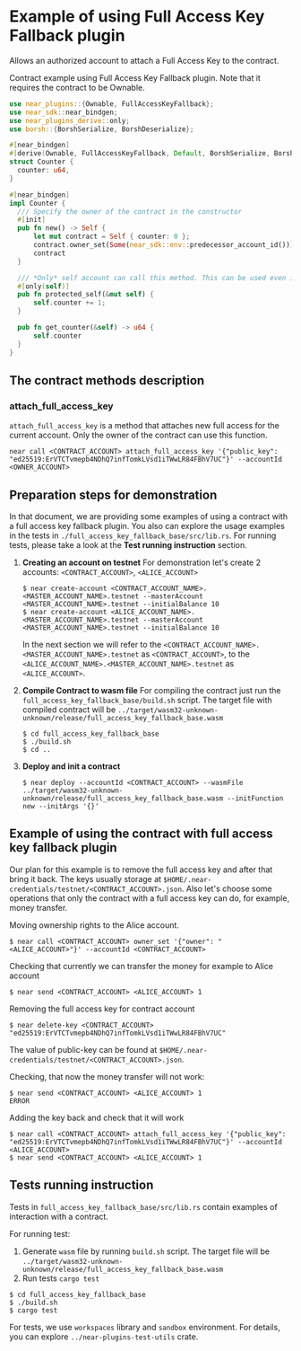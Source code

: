 # Example of using Full Access Key Fallback plugin

Allows an authorized account to attach a Full Access Key to the contract.

Contract example using Full Access Key Fallback plugin. Note that it requires the contract to be Ownable.

```rust
use near_plugins::{Ownable, FullAccessKeyFallback};
use near_sdk::near_bindgen;
use near_plugins_derive::only;
use borsh::{BorshSerialize, BorshDeserialize};

#[near_bindgen]
#[derive(Ownable, FullAccessKeyFallback, Default, BorshSerialize, BorshDeserialize)]
struct Counter {
  counter: u64,
}

#[near_bindgen]
impl Counter {
  /// Specify the owner of the contract in the constructor
  #[init]
  pub fn new() -> Self {
      let mut contract = Self { counter: 0 };
      contract.owner_set(Some(near_sdk::env::predecessor_account_id()));
      contract
  }

  /// *Only* self account can call this method. This can be used even if the contract is not Ownable.
  #[only(self)]
  pub fn protected_self(&mut self) {
      self.counter += 1;
  }

  pub fn get_counter(&self) -> u64 {
      self.counter
  }
}
```

## The contract methods description
### attach_full_access_key
`attach_full_access_key` is a method that attaches new full access for the current account.
Only the owner of the contract can use this function.

```shell
near call <CONTRACT_ACCOUNT> attach_full_access_key '{"public_key": "ed25519:ErVTCTvmepb4NDhQ7infTomkLVsd1iTWwLR84FBhV7UC"}' --accountId <OWNER_ACCOUNT>
```

## Preparation steps for demonstration
In that document, we are providing some examples of using a contract with a full access key fallback plugin. You also can explore the usage examples in the tests in `./full_access_key_fallback_base/src/lib.rs`. For running tests, please take a look at the **Test running instruction** section.

1. **Creating an account on testnet**
   For demonstration let's create 2 accounts: `<CONTRACT_ACCOUNT>`, `<ALICE_ACCOUNT>`
   ```shell
   $ near create-account <CONTRACT_ACCOUNT_NAME>.<MASTER_ACCOUNT_NAME>.testnet --masterAccount <MASTER_ACCOUNT_NAME>.testnet --initialBalance 10
   $ near create-account <ALICE_ACCOUNT_NAME>.<MASTER_ACCOUNT_NAME>.testnet --masterAccount <MASTER_ACCOUNT_NAME>.testnet --initialBalance 10
   ```

   In the next section we will refer to the `<CONTRACT_ACCOUNT_NAME>.<MASTER_ACCOUNT_NAME>.testnet` as `<CONTRACT_ACCOUNT>`,
   to the `<ALICE_ACCOUNT_NAME>.<MASTER_ACCOUNT_NAME>.testnet` as `<ALICE_ACCOUNT>`.

2. **Compile Contract to wasm file**
   For compiling the contract just run the `full_access_key_fallback_base/build.sh` script. The target file with compiled contract will be `../target/wasm32-unknown-unknown/release/full_access_key_fallback_base.wasm`

   ```shell
   $ cd full_access_key_fallback_base
   $ ./build.sh
   $ cd ..
   ```

3. **Deploy and init a contract**
   ```shell
   $ near deploy --accountId <CONTRACT_ACCOUNT> --wasmFile ../target/wasm32-unknown-unknown/release/full_access_key_fallback_base.wasm --initFunction new --initArgs '{}'
   ```

## Example of using the contract with full access key fallback plugin
Our plan for this example is to remove the full access key and after that bring it back.
The keys usually storage at `$HOME/.near-credentials/testnet/<CONTRACT_ACCOUNT>.json`. Also let's
choose some operations that only the contract with a full access key can do, for example,
money transfer.

Moving ownership rights to the Alice account. 
```shell
$ near call <CONTRACT_ACCOUNT> owner_set '{"owner": "<ALICE_ACCOUNT>"}' --accountId <CONTRACT_ACCOUNT>
```

Checking that currently we can transfer the money for example to Alice account
```shell
$ near send <CONTRACT_ACCOUNT> <ALICE_ACCOUNT> 1
```

Removing the full access key for contract account
```shell
$ near delete-key <CONTRACT_ACCOUNT> "ed25519:ErVTCTvmepb4NDhQ7infTomkLVsd1iTWwLR84FBhV7UC"
```
The value of public-key can be found at `$HOME/.near-credentials/testnet/<CONTRACT_ACCOUNT>.json`. 

Checking, that now the money transfer will not work: 
```shell
$ near send <CONTRACT_ACCOUNT> <ALICE_ACCOUNT> 1
ERROR
```

Adding the key back and check that it will work
```shell
$ near call <CONTRACT_ACCOUNT> attach_full_access_key '{"public_key": "ed25519:ErVTCTvmepb4NDhQ7infTomkLVsd1iTWwLR84FBhV7UC"}' --accountId <ALICE_ACCOUNT>
$ near send <CONTRACT_ACCOUNT> <ALICE_ACCOUNT> 1
```

## Tests running instruction
Tests in `full_access_key_fallback_base/src/lib.rs` contain examples of interaction with a contract.

For running test:
1. Generate `wasm` file by running `build.sh` script. The target file will be `../target/wasm32-unknown-unknown/release/full_access_key_fallback_base.wasm`
2. Run tests `cargo test`

```shell
$ cd full_access_key_fallback_base
$ ./build.sh
$ cargo test
```

For tests, we use `workspaces` library and `sandbox` environment. For details, you can explore `../near-plugins-test-utils` crate.